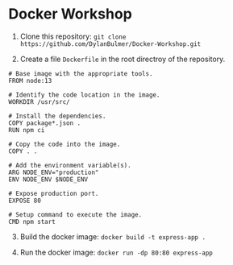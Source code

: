 # Docker Workshop

1. Clone this repository: `git clone https://github.com/DylanBulmer/Docker-Workshop.git`

2. Create a file `Dockerfile` in the root directroy of the repository. 

```Docker
# Base image with the appropriate tools.
FROM node:13

# Identify the code location in the image.
WORKDIR /usr/src/

# Install the dependencies.
COPY package*.json .
RUN npm ci

# Copy the code into the image.
COPY . .

# Add the environment variable(s).
ARG NODE_ENV="production"
ENV NODE_ENV $NODE_ENV

# Expose production port.
EXPOSE 80 

# Setup command to execute the image.
CMD npm start
```

3. Build the docker image: `docker build -t express-app .`

4. Run the docker image: `docker run -dp 80:80 express-app`
